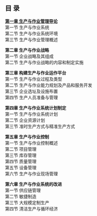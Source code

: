 ## 目   录
**[第一章	生产与作业管理导论](01生产与作业管理导论.md)**  
   第一节	生产与作业系统  
   第二节	生产与作业系统环境  
   第三节	生产与作业管理概述
   
**第二章	生产与作业战略**  
   第一节	企业战略及其组成  
   第二节	生产与作业战略的内容和制定实施 
   
**第三章	构建生产与作业运作平台**  
   第一节	生产与作业过程及类型  
   第二节	生产与作业能力规划及产品和服务开发  
   第三节	企业选址及设施布置  
   第四节	生产人员准备与管理
   
**第四章	生产与作业系统计划制定**  
   第一节	生产与作业系统计划  
   第二节	企业资源计划  
   第三节	准时生产方式与精准生产方式
   
**第五章	生产与作业控制**  
   第一节	生产与作业控制概述  
   第二节	项目管理  
   第三节	库存管理  
   第四节	质量管理  
   第五节	设备管理  
   第六节	生产与作业现场管理
   
**第六章	生产与作业系统的改进**  
   第一节	供应链管理  
   第二节	敏捷制造  
   第三节	大规模定制生产  
   第四节	清洁生产与循环经济
